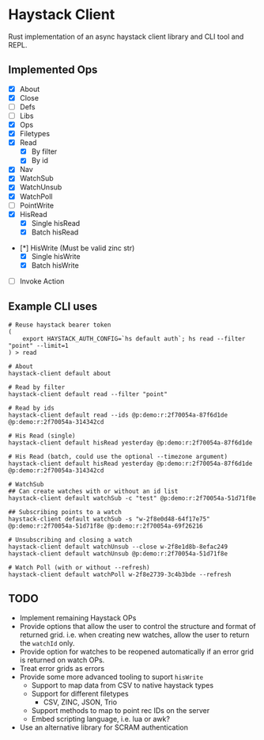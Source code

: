 # Haystack Client
Rust implementation of an async haystack client library and CLI tool and REPL.

## Implemented Ops
- [x] About
- [x] Close
- [ ] Defs
- [ ] Libs
- [x] Ops
- [x] Filetypes
- [x] Read
    - [x] By filter
    - [x] By id
- [x] Nav
- [x] WatchSub
- [x] WatchUnsub
- [x] WatchPoll
- [ ] PointWrite
- [x] HisRead
    - [x] Single hisRead
    - [x] Batch hisRead
- [*] HisWrite (Must be valid zinc str)
    - [x] Single hisWrite
    - [x] Batch hisWrite
- [ ] Invoke Action

## Example CLI uses
```{bash}
# Reuse haystack bearer token
(
    export HAYSTACK_AUTH_CONFIG=`hs default auth`; hs read --filter "point" --limit=1
) > read

# About
haystack-client default about

# Read by filter
haystack-client default read --filter "point"

# Read by ids
haystack-client default read --ids @p:demo:r:2f70054a-87f6d1de @p:demo:r:2f70054a-314342cd

# His Read (single)
haystack-client default hisRead yesterday @p:demo:r:2f70054a-87f6d1de

# His Read (batch, could use the optional --timezone argument)
haystack-client default hisRead yesterday @p:demo:r:2f70054a-87f6d1de @p:demo:r:2f70054a-314342cd

# WatchSub
## Can create watches with or without an id list
haystack-client default watchSub -c "test" @p:demo:r:2f70054a-51d71f8e

## Subscribing points to a watch
haystack-client default watchSub -s "w-2f8e0d48-64f17e75" @p:demo:r:2f70054a-51d71f8e @p:demo:r:2f70054a-69f26216

# Unsubscribing and closing a watch
haystack-client default watchUnsub --close w-2f8e1d8b-8efac249
haystack-client default watchUnsub @p:demo:r:2f70054a-51d71f8e

# Watch Poll (with or without --refresh)
haystack-client default watchPoll w-2f8e2739-3c4b3bde --refresh
```

## TODO
* Implement remaining Haystack OPs
* Provide options that allow the user to control the structure and format of returned grid. i.e. when creating new watches, allow the user to return the `watchId` only.
* Provide option for watches to be reopened automatically if an error grid is returned on watch OPs.
* Treat error grids as errors
* Provide some more advanced tooling to suport `hisWrite`
    - Support to map data from CSV to native haystack types
    - Support for different filetypes
        * CSV, ZINC, JSON, Trio
    - Support methods to map to point rec IDs on the server
    - Embed scripting language, i.e. lua or awk?
* Use an alternative library for SCRAM authentication